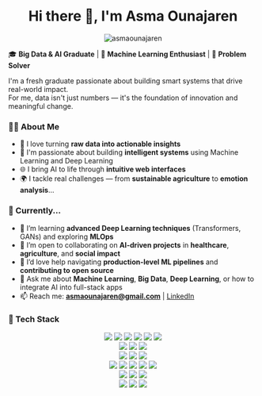 <h1 align="center">Hi there 👋, I'm Asma Ounajaren</h1>

<p align="center">
  <img src="https://komarev.com/ghpvc/?username=asmaounajaren&label=Profile%20views&color=fb00ff&style=flat" alt="asmaounajaren" />
</p>


🎓 **Big Data & AI Graduate** | 🧠 **Machine Learning Enthusiast** | 🌱 **Problem Solver**

I'm a fresh graduate passionate about building smart systems that drive real-world impact.  
For me, data isn't just numbers — it's the foundation of innovation and meaningful change.


### 👩‍💻 About Me

- 🔧 I love turning **raw data into actionable insights**
- 🤖 I'm passionate about building **intelligent systems** using Machine Learning and Deep Learning
- 🌐 I bring AI to life through **intuitive web interfaces**
- 🌍 I tackle real challenges — from **sustainable agriculture** to **emotion analysis**...


### 🌱 Currently...

- 🌱 I’m learning **advanced Deep Learning techniques** (Transformers, GANs) and exploring **MLOps**  
- 👯 I’m open to collaborating on **AI-driven projects** in **healthcare**, **agriculture**, and **social impact**  
- 🤔 I’d love help navigating **production-level ML pipelines** and **contributing to open source**  
- 💬 Ask me about **Machine Learning**, **Big Data**, **Deep Learning**, or how to integrate AI into full-stack apps  
- 📫 Reach me: **asmaounajaren@gmail.com** | [LinkedIn](https://linkedin.com/in/asma-ounajaren)


### 🧰 Tech Stack
<p align="center">
  <img src="https://img.shields.io/badge/Python-3670A0?style=for-the-badge&logo=python&logoColor=ffdd54"/>
  <img src="https://img.shields.io/badge/JavaScript-F7DF1E?style=for-the-badge&logo=javascript&logoColor=black"/>
  <img src="https://img.shields.io/badge/Java-ED8B00?style=for-the-badge&logo=java&logoColor=white"/>
  <img src="https://img.shields.io/badge/C%23-239120?style=for-the-badge&logo=c-sharp&logoColor=white"/>
  <img src="https://img.shields.io/badge/HTML5-E34F26?style=for-the-badge&logo=html5&logoColor=white"/>
  <img src="https://img.shields.io/badge/CSS3-1572B6?style=for-the-badge&logo=css3&logoColor=white"/>
  <br/>
  <img src="https://img.shields.io/badge/Next.js-000000?style=for-the-badge&logo=nextdotjs&logoColor=white"/>
  <img src="https://img.shields.io/badge/Node.js-339933?style=for-the-badge&logo=nodedotjs&logoColor=white"/>
  <img src="https://img.shields.io/badge/Streamlit-FF4B4B?style=for-the-badge&logo=streamlit&logoColor=white"/>
  <br/>
  <img src="https://img.shields.io/badge/MongoDB-4EA94B?style=for-the-badge&logo=mongodb&logoColor=white"/>
  <img src="https://img.shields.io/badge/MySQL-4479A1?style=for-the-badge&logo=mysql&logoColor=white"/>
  <img src="https://img.shields.io/badge/Firebase-FFCA28?style=for-the-badge&logo=firebase&logoColor=black"/>
  <br/>
  <img src="https://img.shields.io/badge/TensorFlow-FF6F00?style=for-the-badge&logo=tensorflow&logoColor=white"/>
  <img src="https://img.shields.io/badge/Keras-D00000?style=for-the-badge&logo=keras&logoColor=white"/>
  <img src="https://img.shields.io/badge/PyTorch-EE4C2C?style=for-the-badge&logo=pytorch&logoColor=white"/>
  <img src="https://img.shields.io/badge/OpenCV-5C3EE8?style=for-the-badge&logo=opencv&logoColor=white"/>
  <img src="https://img.shields.io/badge/Scikit--learn-F7931E?style=for-the-badge&logo=scikit-learn&logoColor=white"/>
  <br/>
  <img src="https://img.shields.io/badge/Apache Spark-E25A1C?style=for-the-badge&logo=apachespark&logoColor=white"/>
  <img src="https://img.shields.io/badge/Hadoop-66CCFF?style=for-the-badge&logo=apachehadoop&logoColor=black"/>
  <img src="https://img.shields.io/badge/Kafka-231F20?style=for-the-badge&logo=apachekafka&logoColor=white"/>
  <br/>
  <img src="https://img.shields.io/badge/Tableau-E97627?style=for-the-badge&logo=tableau&logoColor=white"/>
  <img src="https://img.shields.io/badge/Git-F05032?style=for-the-badge&logo=git&logoColor=white"/>
  <img src="https://img.shields.io/badge/Flask-000000?style=for-the-badge&logo=flask&logoColor=white"/>
</p>



<!--
**asmaounajaren/asmaounajaren** is a ✨ _special_ ✨ repository because its `README.md` (this file) appears on your GitHub profile.

Here are some ideas to get you started:

- 🔭 I’m currently working on ...
- 🌱 I’m currently learning ...
- 👯 I’m looking to collaborate on ...
- 🤔 I’m looking for help with ...
- 💬 Ask me about ...
- 📫 How to reach me: ...
- 😄 Pronouns: ...
- ⚡ Fun fact: ...
-->
